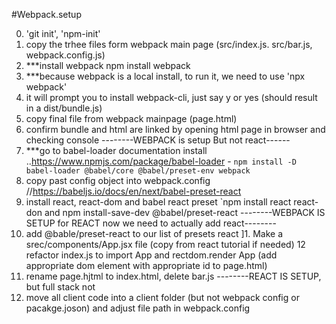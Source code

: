 #Webpack.setup

0. 'git init', 'npm-init'
1. copy the trhee files form webpack main page (src/index.js. src/bar.js, webpack.config.js)
2. ***install webpack npm install webpack
3. ***because webpack is a local install, to run it, we need to use 'npx webpack'
4. it will prompt you to install webpack-cli, just say y or yes (should result in a dist/bundle.js)
5. copy final file from webpack mainpage (page.html)
6. confirm bundle and html are linked by opening html page in browser and checking console
--------WEBPACK is setup But not react------
7. ***go to babel-loader documentation install ..https://www.npmjs.com/package/babel-loader - `npm install -D babel-loader @babel/core @babel/preset-env webpack`
8. copy past config object into webpack.config
//https://babeljs.io/docs/en/next/babel-preset-react
9. install react, react-dom and babel react preset `npm install react react-don and npm install-save-dev @babel/preset-react
--------WEBPACK IS SETUP for REACT now we need to actually add react--------
10. add @bable/preset-react to our list of presets react
]1. Make a srec/components/App.jsx file (copy from react tutorial if needed)
12 refactor index.js to import App and rectdom.render App (add appropriate dom element with appropriate id to page.html) 
13. rename page.hjtml to index.html, delete bar.js
--------REACT IS SETUP, but full stack not
14. move all client code into a client folder  (but not webpack config or pacakge.joson) and adjust file path in webpack.config